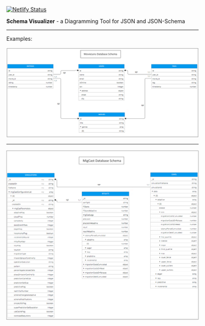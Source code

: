 [![Netlify Status](https://api.netlify.com/api/v1/badges/54c81d1e-5142-4d18-a314-210aea7e760c/deploy-status)](https://app.netlify.com/sites/demoschemavisualizer/deploys)

**Schema Visualizer** - a Diagramming Tool for JSON and JSON-Schema

<hr>

Examples:

<img src="docs/img/movie-lens-db-schema.png" width="600"> 

<hr>

<img src="docs/img/migcast-db-schema.png" width="600"> 